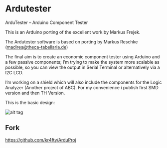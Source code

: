 # Ardutester
ArduTester – Arduino Component Tester

This is an Arduino porting of the excellent work by Markus Frejek.

The Ardutester software is based on porting by Markus Reschke (madires@theca-tabellaria.de)

The final aim is to create an economic component tester using Arduino and a few passive components; 
I’m trying to make the system more scalable as possible, so you can view the output in Serial Terminal or alternatively via a I2C LCD.

I’m working on a shield which will also include the components for the Logic Analyzer (Another project of ABC). For my convenience i publish first SMD version and then TH Version.

This is the basic design:

![alt tag](https://github.com/kr4fty/Ardutester/blob/master/disp35e1.png)

## Fork
https://github.com/kr4fty/ArduProj
